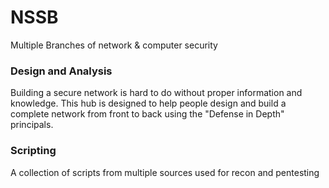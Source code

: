 # NSSB 
Multiple Branches of network & computer security
### Design and Analysis
  Building a secure network is hard to do without proper information and knowledge.
  This hub is designed to help people design and build a complete network from front to back using the "Defense in Depth" 
  principals.
### Scripting
  A collection of scripts from multiple sources used for recon and pentesting
